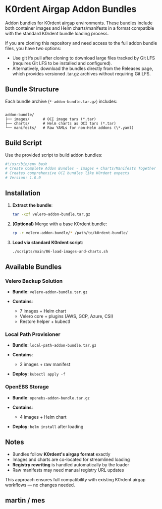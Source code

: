 # K0rdent Airgap Addon Bundles

Addon bundles for K0rdent airgap environments. These bundles include both container images and Helm charts/manifests in a format compatible with the standard K0rdent bundle loading process.

If you are cloning this repository and need access to the full addon bundle files, you have two options:

- Use git lfs pull after cloning to download large files tracked by Git LFS (requires Git LFS to be installed and configured).
- Alternatively, download the bundles directly from the Releases page, which provides versioned .tar.gz archives without requiring Git LFS.

## Bundle Structure

Each bundle archive (`*-addon-bundle.tar.gz`) includes:

```

addon-bundle/
├── images/      # OCI image tars (*.tar)
├── charts/      # Helm charts as OCI tars (*.tar)
└── manifests/   # Raw YAMLs for non-Helm addons (\*.yaml)

````

## Build Script

Use the provided script to build addon bundles:

```bash
#!/usr/bin/env bash
# Create Complete Addon Bundles - Images + Charts/Manifests Together
# Creates comprehensive OCI bundles like K0rdent expects
# Version: 1.0.0
````

## Installation

1. **Extract the bundle**:

   ```bash
   tar -xzf velero-addon-bundle.tar.gz
   ```

2. **(Optional)** Merge with a base K0rdent bundle:

   ```bash
   cp -r velero-addon-bundle/* /path/to/k0rdent-bundle/
   ```

3. **Load via standard K0rdent script**:

   ```bash
   ./scripts/main/06-load-images-and-charts.sh
   ```

## Available Bundles

### Velero Backup Solution

* **Bundle**: `velero-addon-bundle.tar.gz`
* **Contains**:

  * 7 images + Helm chart
  * Velero core + plugins (AWS, GCP, Azure, CSI)
  * Restore helper + kubectl

### Local Path Provisioner

* **Bundle**: `local-path-addon-bundle.tar.gz`
* **Contains**:

  * 2 images + raw manifest
* **Deploy**: `kubectl apply -f`

### OpenEBS Storage

* **Bundle**: `openebs-addon-bundle.tar.gz`
* **Contains**:

  * 4 images + Helm chart
* **Deploy**: `helm install` after loading

## Notes

* Bundles follow **K0rdent's airgap format** exactly
* Images and charts are co-located for streamlined loading
* **Registry rewriting** is handled automatically by the loader
* Raw manifests may need manual registry URL updates

This approach ensures full compatibility with existing K0rdent airgap workflows — no changes needed.

## martin / mes
